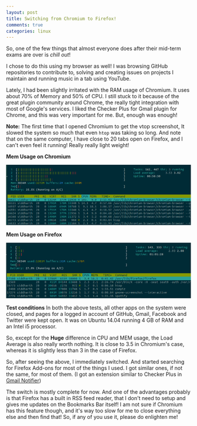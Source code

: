 ```yaml
---
layout: post
title: Switching from Chromium to Firefox!
comments: true
categories: linux
---
```


So, one of the few things that almost everyone does after their mid-term exams are over is _chill out_!

I chose to do this using my browser as well! I was browsing GitHub repositories to contribute to, solving and creating issues on projects I maintain and running music in a tab using YouTube.

Lately, I had been slightly irritated with the RAM usage of Chromium. It uses about 70% of Memory and 50% of CPU. I still stuck to it because of the great plugin community around Chrome, the really tight integration with most of Google's services. I liked the Checker Plus for Gmail plugin for Chrome, and this was very important for me. But, enough was enough!

**Note:** The first time that I opened Chromium to get the vtop screenshot, It slowed the system so much that even `htop` was taking so long. And note that on the same computer, I have close to 20 tabs open on Firefox, and I can't even feel it running! Really really light weight!

**Mem Usage on Chromium**

![chromium-top-1](/public/img/chromium-top-1.png)

**Mem Usage on Firefox**

![firefox-top-1](/public/img/firefox-top-1.png)

**Test conditions** In both the above tests, all other apps on the system were closed, and pages for a logged in account of GitHub, Gmail, Facebook and Twitter were kept open. It was on Ubuntu 14.04 running 4 GB of RAM and an Intel i5 processor.

So, except for the **Huge** difference in CPU and MEM usage, the Load Average is also really worth nothing. It is close to 3.5 in Chromium's case, whereas it is slightly less than 3 in the case of Firefox.

So, after seeing the above, I immediately switched. And started searching for Firefox Add-ons for most of the things I used. I got similar ones, if not the same, for most of them. (I got an extension similar to Checker Plus in [Gmail Notifier](http://add0n.com/gmail-notifier.html))

The switch is mostly complete for now. And one of the advantages probably is that Firefox has a built in RSS feed reader, that I don't need to setup and gives me updates on the Bookmarks Bar itself! I am not sure if Chromium has this feature though, and it's way too slow for me to close everything else and then find that! So, if any of you use it, please do enlighten me!
